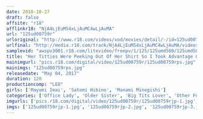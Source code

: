 ```yaml
---
date: 2018-10-27
draft: false
affsite: "r18"
afflinkr18: "NjA4LjEuMS4xLjAuMC4wLjAuMA"
url: "125ud00759r"
urloriginal: "http://www.r18.com/videos/vod/movies/detail/-/id=125ud00759r"
urlfinal: "http://media.r18.com/track/NjA4LjEuMS4xLjAuMC4wLjAuMA/videos/vod/movies/detail/-/id=125ud00759r"
samplevid: "awspv3001.r18.com/litevideo/freepv/1/125/125umd580/125umd580_dmb_w.mp4"
title: "Her Titties Were Peeking Out Of Her Shirt So I Took Advantage Of This Lucky Break By Staring At Them, But I Guess She Found Me Out!? 4 The Real Estate Sales Lady"
mainimgurl: "pics.r18.com/digital/video/125ud00759r/125ud00759rps.jpg"
mainimgs: "125ud00759rps.jpg"
releasedate: "May 04, 2017"
duration: 120
productioncomp: "LEO"
girls: ['Mayumi Imai', 'Satomi Hibino', 'Manami Minegishi']
categories: ['Office Lady', 'Older Sister', 'Big Tits Lover', 'Other Fetishes', 'Hi-Def']
imgurls: ['pics.r18.com/digital/video/125ud00759r/125ud00759rjp-1.jpg', 'pics.r18.com/digital/video/125ud00759r/125ud00759rjp-2.jpg', 'pics.r18.com/digital/video/125ud00759r/125ud00759rjp-3.jpg', 'pics.r18.com/digital/video/125ud00759r/125ud00759rjp-4.jpg', 'pics.r18.com/digital/video/125ud00759r/125ud00759rjp-5.jpg', 'pics.r18.com/digital/video/125ud00759r/125ud00759rjp-6.jpg', 'pics.r18.com/digital/video/125ud00759r/125ud00759rjp-7.jpg', 'pics.r18.com/digital/video/125ud00759r/125ud00759rjp-8.jpg', 'pics.r18.com/digital/video/125ud00759r/125ud00759rjp-9.jpg', 'pics.r18.com/digital/video/125ud00759r/125ud00759rjp-10.jpg', 'pics.r18.com/digital/video/125ud00759r/125ud00759rjp-11.jpg', 'pics.r18.com/digital/video/125ud00759r/125ud00759rjp-12.jpg', 'pics.r18.com/digital/video/125ud00759r/125ud00759rjp-13.jpg', 'pics.r18.com/digital/video/125ud00759r/125ud00759rjp-14.jpg', 'pics.r18.com/digital/video/125ud00759r/125ud00759rjp-15.jpg', 'pics.r18.com/digital/video/125ud00759r/125ud00759rjp-16.jpg', 'pics.r18.com/digital/video/125ud00759r/125ud00759rjp-17.jpg', 'pics.r18.com/digital/video/125ud00759r/125ud00759rjp-18.jpg', 'pics.r18.com/digital/video/125ud00759r/125ud00759rjp-19.jpg', 'pics.r18.com/digital/video/125ud00759r/125ud00759rjp-20.jpg']
imgs: ['125ud00759rjp-1.jpg', '125ud00759rjp-2.jpg', '125ud00759rjp-3.jpg', '125ud00759rjp-4.jpg', '125ud00759rjp-5.jpg', '125ud00759rjp-6.jpg', '125ud00759rjp-7.jpg', '125ud00759rjp-8.jpg', '125ud00759rjp-9.jpg', '125ud00759rjp-10.jpg', '125ud00759rjp-11.jpg', '125ud00759rjp-12.jpg', '125ud00759rjp-13.jpg', '125ud00759rjp-14.jpg', '125ud00759rjp-15.jpg', '125ud00759rjp-16.jpg', '125ud00759rjp-17.jpg', '125ud00759rjp-18.jpg', '125ud00759rjp-19.jpg', '125ud00759rjp-20.jpg']
---
```

